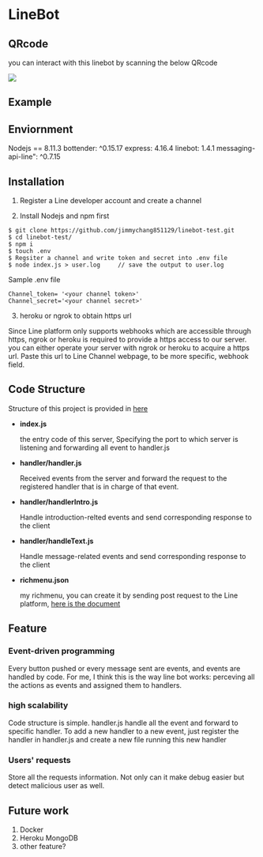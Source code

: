 # LineBot

## QRcode

you can interact with this linebot by scanning the below QRcode

![](https://i.imgur.com/8l9u1KW.png)

## Example

## Enviornment

Nodejs == 8.11.3
bottender: ^0.15.17
express: 4.16.4
linebot: 1.4.1
messaging-api-line": ^0.7.15

## Installation

1. Register a Line developer account and create a channel

2. Install Nodejs and npm first

```
$ git clone https://github.com/jimmychang851129/linebot-test.git
$ cd linebot-test/
$ npm i
$ touch .env
$ Regsiter a channel and write token and secret into .env file
$ node index.js > user.log     // save the output to user.log
```
Sample .env file

```
Channel_token= '<your channel token>'
Channel_secret='<your channel secret>'
```

3. heroku or ngrok to obtain https url

Since Line platform only supports webhooks which are accessible through https, ngrok or heroku is required to provide a https access to our server.
you can either operate your server with ngrok or heroku to acquire a https url. Paste this url to Line Channel webpage, to be more specific, webhook field.

## Code Structure

Structure of this project is provided in [here](https://www.csie.ntu.edu.tw/~b04902092/linebot/LineBotBorn.pdf)

- **index.js**
    
    the entry code of this server, Specifying the port to which server is listening and forwarding all event to handler.js

- **handler/handler.js**
    
    Received events from the server and forward the request to the registered handler that is in charge of that event.

- **handler/handlerIntro.js**
    
    Handle introduction-relted events and send corresponding response to the client

- **handler/handleText.js**

    Handle message-related events and send corresponding response to the client

- **richmenu.json**

    my richmenu, you can create it by sending post request to the Line platform, [here is the document](https://developers.line.biz/en/docs/messaging-api/using-rich-menus/#create-a-rich-menu)

## Feature

### Event-driven programming

Every button pushed or every message sent are events, and events are handled by code. For me, I think this is the way line bot works: perceving all the actions as events and assigned them to handlers.

### high scalability

Code structure is simple. handler.js handle all the event and forward to specific handler.
To add a new handler to a new event, just register the handler in handler.js and create a new file running this new handler

### Users' requests 

Store all the requests information. Not only can it make debug easier but detect malicious user as well.

## Future work

1. Docker
2. Heroku MongoDB
3. other feature?


